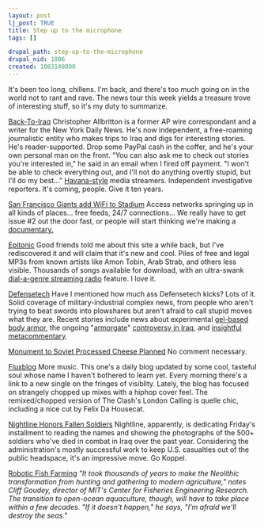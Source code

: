 ```yaml
--- 
layout: post
lj_post: TRUE
title: Step up to the microphone
tags: []

drupal_path: step-up-to-the-microphone
drupal_nid: 1806
created: 1083148800
---
```

It's been too long, chillens. I'm back, and  there's too much going on in the world not to rant and rave. The news tour this week yields a treasure trove of interesting stuff, so it's my duty to summarize.

<a href="http://www.back-to-iraq.com/" target="_blank">Back-To-Iraq</a>
Christopher Allbritton is a former AP wire correspondant and a writer for the New York Daily News. He's now independent, a free-roaming journalistic entity who makes trips to Iraq and digs for interesting stories. He's reader-supported. Drop some PayPal cash in the coffer, and he's your own personal man on the front. "You can also ask me to check out stories you're interested in," he said in an email when I fired off payment. "I won't be able to check everything out, and I'll not do anything overtly stupid, but I'll do my best..." <a href="http://www.havana-mod.com/100-1/" target="_blank">Havana-style</a> media streamers. Independent investigative reporters. It's coming, people. Give it ten years.

<a href="http://www.wired.com/news/culture/0,1284,63237,00.html?tw=wn_tophead_3" target="_blank">San Francisco Giants add WiFi to Stadium</a>
Access networks springing up in all kinds of places... free feeds, 24/7 connections... We really have to get issue #2 out the door fast, or people will start thinking we're making a <a href="http://www.havana-mod.com/100-1/" target="_blank">documentary.</a>

<a href="http://www.epitonic.com/" target="_blank">Epitonic</a>
Good friends told me about this site a while back, but I've rediscovered it and will claim that it's new and cool. Piles of free and legal MP3s from known artists like Amon Tobin, Arab Strab, and others less visible. Thousands of songs available for download, with an ultra-swank <a href="http://www.epitonic.com/radio.jsp" target="_blank">dial-a-genre streaming radio</a> feature. I love it.

<a href="http://www.defensetech.org/" target="_blank">Defensetech</a>
Have I mentioned how much ass Defensetech kicks? Lots of it. Solid coverage of military-industrial complex news, from people who aren't trying to beat swords into plowshares but aren't afraid to call stupid moves what they are. Recent stories include news about experimental <a href="http://www.rdecom.army.mil/rdemagazine/200402/itl_arl_liquidarmor.html" target="_blank">gel-based body armor</a>,  the ongoing "<a href="http://www.msnbc.msn.com/id/4825948/" target="_blank">armorgate</a>" <a href="http://www.defensetech.org/archives/000781.html" target="_blank">controversy in Iraq</a>,  and <a href="http://www.defensetech.org/archives/000880.html" target="_blank">insightful metacommentary</a>.

<a href="http://story.news.yahoo.com/news?tmpl=story&u=/nm/20040428/od_nm/odd_russia_cheese_dc_1&cid=573" target="_blank">Monument to Soviet Processed Cheese Planned</a> 
No comment necessary.

<a href="http://newflux.blogspot.com/" target="_blank">Fluxblog</a>
More music. This one's a daily blog updated by some cool, tasteful soul whose name I haven't bothered to learn yet. Every morning there's a link to a new single on the fringes of visiblity. Lately, the blog has focused on strangely chopped up mixes with a hiphop cover feel. The remixed/chopped version of The Clash's London Calling is quelle chic, including a nice cut by Felix Da Housecat.

<a href="http://www.cnn.com/2004/SHOWBIZ/TV/04/28/tv.nightline.ap/index.html" target="_blank">Nightline Honors Fallen Soldiers</a>
Nightline, apparently, is dedicating Friday's installment to reading the names and showing the photographs of the 500+ soldiers who've died in combat in Iraq over the past year. Considering the administration's mostly successful work to keep U.S. casualties out of the public headspace, it's an impressive move. Go Koppel.

<a href="http://www.wired.com/wired/archive/12.05/fish.html?tw=wn_tophead_5" target="_blank">Robotic Fish Farming</a>
<i>"It took thousands of years to make the Neolithic transformation from hunting and gathering to modern agriculture," notes Cliff Goudey, director of MIT's Center for Fisheries Engineering Research. The transition to open-ocean aquaculture, though, will have to take place within a few decades. "If it doesn't happen," he says, "I'm afraid we'll destroy the seas."</i>
